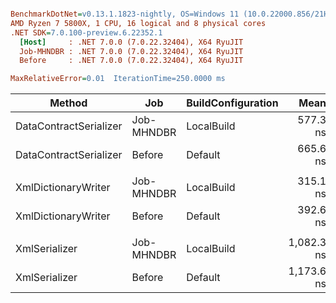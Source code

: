 ``` ini

BenchmarkDotNet=v0.13.1.1823-nightly, OS=Windows 11 (10.0.22000.856/21H2)
AMD Ryzen 7 5800X, 1 CPU, 16 logical and 8 physical cores
.NET SDK=7.0.100-preview.6.22352.1
  [Host]     : .NET 7.0.0 (7.0.22.32404), X64 RyuJIT
  Job-MHNDBR : .NET 7.0.0 (7.0.22.32404), X64 RyuJIT
  Before     : .NET 7.0.0 (7.0.22.32404), X64 RyuJIT

MaxRelativeError=0.01  IterationTime=250.0000 ms  

```
|                 Method |        Job | BuildConfiguration |       Mean |    Error |   StdDev |     Median | Ratio | RatioSD |
|----------------------- |----------- |------------------- |-----------:|---------:|---------:|-----------:|------:|--------:|
| DataContractSerializer | Job-MHNDBR |         LocalBuild |   577.3 ns |  5.59 ns | 15.86 ns |   572.4 ns |  0.86 |    0.03 |
| DataContractSerializer |     Before |            Default |   665.6 ns |  6.57 ns |  9.84 ns |   664.1 ns |  1.00 |    0.00 |
|                        |            |                    |            |          |          |            |       |         |
|    XmlDictionaryWriter | Job-MHNDBR |         LocalBuild |   315.1 ns |  2.01 ns |  1.88 ns |   314.6 ns |  0.80 |    0.01 |
|    XmlDictionaryWriter |     Before |            Default |   392.6 ns |  3.64 ns |  3.41 ns |   392.4 ns |  1.00 |    0.00 |
|                        |            |                    |            |          |          |            |       |         |
|          XmlSerializer | Job-MHNDBR |         LocalBuild | 1,082.3 ns | 10.58 ns | 17.38 ns | 1,082.5 ns |  0.92 |    0.02 |
|          XmlSerializer |     Before |            Default | 1,173.6 ns | 11.47 ns | 23.42 ns | 1,170.2 ns |  1.00 |    0.00 |
